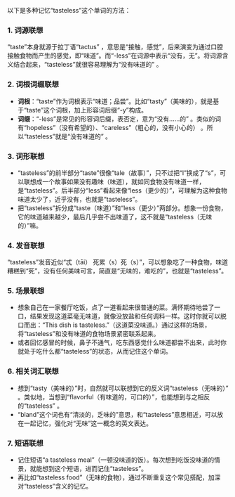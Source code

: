 以下是多种记忆“tasteless”这个单词的方法：
### 1. 词源联想
“taste”本身就源于拉丁语“tactus” ，意思是“接触，感觉”，后来演变为通过口腔接触食物而产生的感觉，即“味道”。而“-less”在词源中表示“没有，无”。将词源含义结合起来，“tasteless”就很容易理解为“没有味道的” 。
### 2. 词根词缀联想
 - **词根**：“taste”作为词根表示“味道；品尝”。比如“tasty”（美味的），就是基于“taste”这个词根，加上形容词后缀“-y”构成。 
 - **词缀**：“-less”是常见的形容词后缀，表否定，意为“没有……的” 。类似的词有“hopeless”（没有希望的）、“careless”（粗心的，没有小心的） 。所以“tasteless”就是“没有味道的” 。 
### 3. 词形联想
 - “tasteless”的前半部分“taste”很像“tale（故事）”，只不过把“l”换成了“s”，可以联想成一个故事如果没有趣味（味道），就如同食物没有味道一样，是“tasteless”。后半部分“less”看起来像“less（更少的）”，可理解为这种食物味道太少了，近乎没有，也就是“tasteless”。
 - 把“tasteless”拆分成“taste（味道）”和“less（更少）”两部分。想象一份食物，它的味道越来越少，最后几乎尝不出味道了，这不就是“tasteless（无味的）”嘛。 
### 4. 发音联想
“tasteless”发音近似“忒（tāi） 死累（s）死（s）”，可以想象吃了一种食物，味道糟糕到“死”，没有任何美味可言，简直是“无味的，难吃的”，也就是“tasteless”。 
### 5. 场景联想
 - 想象自己在一家餐厅吃饭，点了一道看起来很普通的菜。满怀期待地尝了一口，结果发现这道菜毫无味道，就像没放盐和任何调料一样。这时你就可以脱口而出：“This dish is tasteless.”（这道菜没味道。）通过这样的场景，将“tasteless”和没有味道的食物场景紧密联系起来。 
 - 或者回忆感冒的时候，鼻子不通气，吃东西感觉什么味道都尝不出来，此时你就处于吃什么都“tasteless”的状态，从而记住这个单词。 
### 6. 相关词汇联想
 - 想到“tasty（美味的）”时，自然就可以联想到它的反义词“tasteless（无味的）” 。类似地，当想到“flavorful（有味道的，可口的）”，也能想到与之相反的“tasteless” 。 
 - “bland”这个词也有“清淡的，乏味的”意思，和“tasteless”意思相近，可以放在一起记忆，强化对“无味”这一概念的英文表达。 
### 7. 短语联想
 - 记住短语“a tasteless meal”（一顿没味道的饭）。每次想到吃饭没味道的情景，就能想到这个短语，进而记住“tasteless”。 
 - 再比如“tasteless food”（无味的食物），通过不断重复这个常见搭配，加深对“tasteless”含义的记忆。 